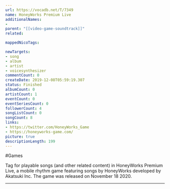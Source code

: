 ```yaml
---
url: https://vocadb.net/T/7349
name: HoneyWorks Premium Live
additionalNames: 
- 
parent: "[[video-game-soundtrack]]"
related:

mappedNicoTags:

newTargets:
- song
- album
- artist
- voicesynthesizer
commentCount: 0
createDate: 2019-12-08T05:59:19.307
status: Finished
albumCount: 0
artistCount: 1
eventCount: 0
eventSeriesCount: 0
followerCount: 4
songListCount: 0
songCount: 8
links: 
- https://twitter.com/HoneyWorks_Game
- https://honeyworks-game.com/
picture: true
descriptionLength: 199
---
```


#Games

Tag for playable songs (and other related content) in HoneyWorks Premium Live, a mobile rhythm game featuring songs by HoneyWorks developed by Akatsuki Inc. The game was released on November 18 2020.

---

